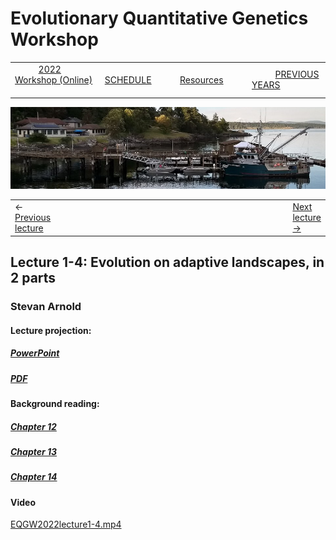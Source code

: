 
# Evolutionary Quantitative Genetics Workshop #

|        |        |        |    |
|--------|---------------------------------------------|--------------------|------------------------------------------|
| &nbsp;&nbsp;&nbsp;&nbsp;&nbsp;&nbsp;&nbsp;&nbsp;&nbsp; [2022 Workshop (Online)](/index.html) &nbsp;&nbsp;&nbsp;&nbsp;&nbsp;&nbsp;&nbsp;&nbsp;&nbsp; | &nbsp;&nbsp;&nbsp;&nbsp;&nbsp;&nbsp;&nbsp;&nbsp;&nbsp;&nbsp;&nbsp;&nbsp; [SCHEDULE](schedule.html) &nbsp;&nbsp;&nbsp;&nbsp;&nbsp;&nbsp;&nbsp;&nbsp;&nbsp; | &nbsp;&nbsp;&nbsp;&nbsp;&nbsp;&nbsp;&nbsp;&nbsp;&nbsp;&nbsp;&nbsp;&nbsp; [Resources](resources.html) &nbsp;&nbsp;&nbsp;&nbsp;&nbsp;&nbsp;&nbsp;&nbsp;&nbsp; | &nbsp;&nbsp;&nbsp;&nbsp;&nbsp;&nbsp;&nbsp;&nbsp;&nbsp; [PREVIOUS YEARS](previous.md) &nbsp;&nbsp;&nbsp;&nbsp;&nbsp;&nbsp; |


<div align="left">
<img src="/media/FHLimage2018b.jpg" alt="FHL waterfront in 2018">
</div>
  
<table><tr><td>&larr; <a href="lecture1-3.html">Previous lecture</a></td><td width="665">&nbsp;</td><td> <a href="lecture2-1.html">Next lecture &rarr;</a></td></tr></table>

## Lecture 1-4: Evolution on adaptive landscapes, in 2 parts ##

### Stevan Arnold ###
  
#### Lecture projection: ####

##### [PowerPoint](https://drive.google.com/file/d/1GloWrzt_m6nIssoY1n34epD4pVnbs9Pi/view?usp=sharing) #####
##### [PDF](https://drive.google.com/file/d/1OpbBFPgUeT4N3F3SP5e7YRIVIloCcC3U/view?usp=sharing) #####

#### Background reading: ####

##### [Chapter 12](https://drive.google.com/file/d/1-_iZ3igMtCLEsAq7DYbLmHoOAXZPHJof/view?usp=sharing) #####
##### [Chapter 13](https://drive.google.com/file/d/1fVzvuNKp5qFohZ6hbKpSjEW4ZrR9K0NL/view?usp=sharing) #####
##### [Chapter 14](https://drive.google.com/file/d/1Widwullh_ZfV_4Qa3ppBIi-jt0z_A1Av/view?usp=sharing) #####

#### Video ####

[EQGW2022lecture1-4.mp4](https://vimeo.com/574563740)



